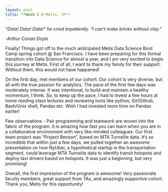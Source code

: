```yaml
---
layout: post
title: **Week-1 @ Metis, SF**
---
```


*“Data! Data! Data!” he cried impatiently. “I can’t make bricks without clay.”*

*-Arthur Conan Doyle*


Finally! Things got off to the much anticipated Metis Data Science Boot Camp spring cohort @ San Francisco. I have been preparing for this formal transition into Data Science for almost a year, and I am very excited to begin this journey at Metis. First of all, I want to thank my family for their support. Without them, this would not have happened!

On the first day, met members of our cohort. Our cohort is very diverse, but all with the true passion for analytics. The pace of the first few days was moderately intense. It was intentional, to build and maintain a healthy momentum, I think. So, to keep up the pace, I had to invest a few hours at home reading class lectures and reviewing tools like python, Git/Github, Bash/Unix shell, Pandas etc. Wish I had invested more time on Pandas earlier!

Few observations - Pair programming and teamwork are woven into the fabric of the program. It is amazing how fast you can learn when you are in a collaborative environment with very like-minded colleagues. Our first team project was “Project Benson”, based on MTA Turnstile data. It’s so incredible that within just a few days, we pulled together an awesome presentation on how NyUber, a hypothetical startup in the transportation segment, could leverage MTA Turnstile data to identify transit hotspots and deploy taxi drivers based on hotspots. It was just a beginning, but very promising!     

Overall, the first impression of the program is awesome! Very passionate faculty members, great support from TAs, and amazingly supportive cohort. Thank you, Metis for this opportunity!
